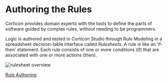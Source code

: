 # Authoring the Rules

Corticon provides domain experts with the tools to define the parts of software guided by complex rules, without needing to be programmers.

Logic is authored and tested in Corticon Studio through Rule Modeling in a spreadsheet decision-table interface called *Rulesheets*.  A rule is like an ‘if-then’ statement. Each rule consists of one or more conditions (if) that are associated with one or more actions (then).

<p>
  <img  src="https://cdn.jsdelivr.net/gh/corticon/corticon.js-samples/DynamicForms/docs/images/rulesheet%20overview.png" title="rulesheet  overview" >
</p>

[Rule Authoring](../assets/Rule%20Authoring.mp4  ':include')